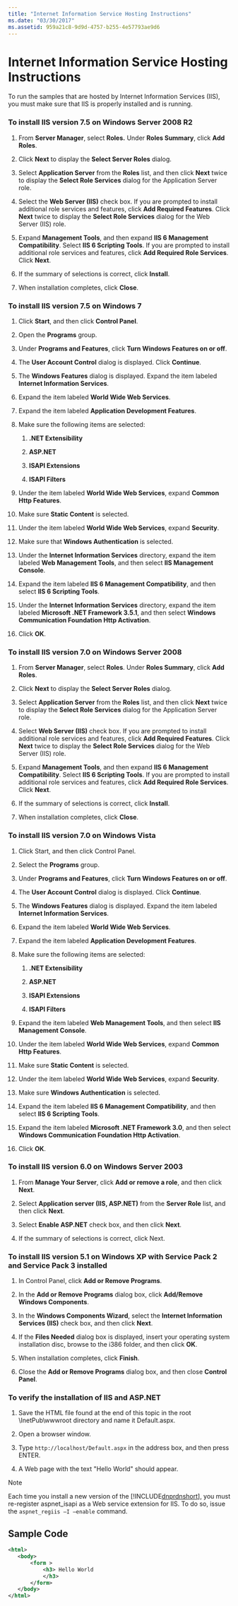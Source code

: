 ```yaml
---
title: "Internet Information Service Hosting Instructions"
ms.date: "03/30/2017"
ms.assetid: 959a21c8-9d9d-4757-b255-4e57793ae9d6
---
```

# Internet Information Service Hosting Instructions
To run the samples that are hosted by Internet Information Services (IIS), you must make sure that IIS is properly installed and is running.  
  
### To install IIS version 7.5 on Windows Server 2008 R2  
  
1.  From **Server Manager**, select **Roles.** Under **Roles Summary**, click **Add Roles**.  
  
2.  Click **Next** to display the **Select Server Roles** dialog.  
  
3.  Select **Application Server** from the **Roles** list, and then click **Next** twice to display the **Select Role Services** dialog for the Application Server role.  
  
4.  Select the **Web Server (IIS)** check box. If you are prompted to install additional role services and features, click **Add Required Features**. Click **Next** twice to display the **Select Role Services** dialog for the Web Server (IIS) role.  
  
5.  Expand **Management Tools**, and then expand **IIS 6 Management Compatibility**. Select **IIS 6 Scripting Tools**. If you are prompted to install additional role services and features, click **Add Required Role Services**. Click **Next**.  
  
6.  If the summary of selections is correct, click **Install**.  
  
7.  When installation completes, click **Close**.  
  
### To install IIS version 7.5 on Windows 7  
  
1.  Click **Start**, and then click **Control Panel**.  
  
2.  Open the **Programs** group.  
  
3.  Under **Programs and Features**, click **Turn Windows Features on or off**.  
  
4.  The **User Account Control** dialog is displayed. Click **Continue**.  
  
5.  The **Windows Features** dialog is displayed. Expand the item labeled **Internet Information Services**.  
  
6.  Expand the item labeled **World Wide Web Services**.  
  
7.  Expand the item labeled **Application Development Features**.  
  
8.  Make sure the following items are selected:  
  
    1.  **.NET Extensibility**  
  
    2.  **ASP.NET**  
  
    3.  **ISAPI Extensions**  
  
    4.  **ISAPI Filters**  
  
9. Under the item labeled **World Wide Web Services**, expand **Common Http Features**.  
  
10. Make sure **Static Content** is selected.  
  
11. Under the item labeled **World Wide Web Services**, expand **Security**.  
  
12. Make sure that **Windows Authentication** is selected.  
  
13. Under the **Internet Information Services** directory, expand the item labeled **Web Management Tools**, and then select **IIS Management Console**.  
  
14. Expand the item labeled **IIS 6 Management Compatibility**, and then select **IIS 6 Scripting Tools**.  
  
15. Under the **Internet Information Services** directory, expand the item labeled **Microsoft .NET Framework 3.5.1**, and then select **Windows Communication Foundation Http Activation**.  
  
16. Click **OK**.  
  
### To install IIS version 7.0 on Windows Server 2008  
  
1.  From **Server Manager**, select **Roles**. Under **Roles Summary**, click **Add Roles**.  
  
2.  Click **Next** to display the **Select Server Roles** dialog.  
  
3.  Select **Application Server** from the **Roles** list, and then click **Next** twice to display the **Select Role Services** dialog for the Application Server role.  
  
4.  Select **Web Server (IIS)** check box. If you are prompted to install additional role services and features, click **Add Required Features**. Click **Next** twice to display the **Select Role Services** dialog for the Web Server (IIS) role.  
  
5.  Expand **Management Tools**, and then expand **IIS 6 Management Compatibility**. Select **IIS 6 Scripting Tools**. If you are prompted to install additional role services and features, click **Add Required Role Services**. Click **Next**.  
  
6.  If the summary of selections is correct, click **Install**.  
  
7.  When installation completes, click **Close**.  
  
### To install IIS version 7.0 on Windows Vista  
  
1.  Click Start, and then click Control Panel.  
  
2.  Select the **Programs** group.  
  
3.  Under **Programs and Features**, click **Turn Windows Features on or off**.  
  
4.  The **User Account Control** dialog is displayed. Click **Continue**.  
  
5.  The **Windows Features** dialog is displayed. Expand the item labeled **Internet Information Services**.  
  
6.  Expand the item labeled **World Wide Web Services**.  
  
7.  Expand the item labeled **Application Development Features**.  
  
8.  Make sure the following items are selected:  
  
    1.  **.NET Extensibility**  
  
    2.  **ASP.NET**  
  
    3.  **ISAPI Extensions**  
  
    4.  **ISAPI Filters**  
  
9. Expand the item labeled **Web Management Tools**, and then select **IIS Management Console**.  
  
10. Under the item labeled **World Wide Web Services**, expand **Common Http Features**.  
  
11. Make sure **Static Content** is selected.  
  
12. Under the item labeled **World Wide Web Services**, expand **Security**.  
  
13. Make sure **Windows Authentication** is selected.  
  
14. Expand the item labeled **IIS 6 Management Compatibility**, and then select **IIS 6 Scripting Tools**.  
  
15. Expand the item labeled **Microsoft .NET Framework 3.0**, and then select **Windows Communication Foundation Http Activation**.  
  
16. Click **OK**.  
  
### To install IIS version 6.0 on Windows Server 2003  
  
1.  From **Manage Your Server**, click **Add or remove a role**, and then click **Next**.  
  
2.  Select **Application server (IIS, ASP.NET)** from the **Server Role** list, and then click **Next**.  
  
3.  Select **Enable ASP.NET** check box, and then click **Next**.  
  
4.  If the summary of selections is correct, click Next.  
  
### To install IIS version 5.1 on Windows XP with Service Pack 2 and Service Pack 3 installed  
  
1.  In Control Panel, click **Add or Remove Programs**.  
  
2.  In the **Add or Remove Programs** dialog box, click **Add/Remove Windows Components**.  
  
3.  In the **Windows Components Wizard**, select the **Internet Information Services (IIS)** check box, and then click **Next**.  
  
4.  If the **Files Needed** dialog box is displayed, insert your operating system installation disc, browse to the i386 folder, and then click **OK**.  
  
5.  When installation completes, click **Finish**.  
  
6.  Close the **Add or Remove Programs** dialog box, and then close **Control Panel**.  
  
### To verify the installation of IIS and ASP.NET  
  
1.  Save the HTML file found at the end of this topic in the root \InetPub\wwwroot directory and name it Default.aspx.  
  
2.  Open a browser window.  
  
3.  Type `http://localhost/Default.aspx` in the address box, and then press ENTER.  
  
4.  A Web page with the text "Hello World" should appear.  
  
> [!NOTE]
>  Each time you install a new version of the [!INCLUDE[dnprdnshort](../../../../includes/dnprdnshort-md.md)], you must re-register aspnet_isapi as a Web service extension for IIS. To do so, issue the `aspnet_regiis –I –enable` command.  
  
## Sample Code  
  
```xml  
<html>  
   <body>  
       <form >  
           <h3> Hello World  
           </h3>  
       </form>  
   </body>  
</html>  
```
